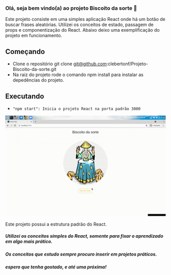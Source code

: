 ### Olá, seja bem vindo(a) ao projeto Biscoito da sorte 🍪

Este projeto consiste em uma simples aplicação React onde há um botão
de buscar frases aleatórias. Utilizei os conceitos de estado, passagem de
props e componentização do React.
Abaixo deixo uma exemplificação do projeto em funcionamento.

## Começando

- Clone o repositório git clone git@github.com:clebertonf/Projeto-Biscoito-da-sorte.git
- Na raiz do projeto rode o comando npm install para instalar as depedências do projeto.

## Executando

- `"npm start": Inicia o projeto React na porta padrão 3000 `

![biscoito da sorte](./src/assets/01-biscoito-da-sorte.gif)

Este projeto possui a estrutura padrão do React.

##### Utilizei os conceitos simples do React, somente para fixar o aprendizado em algo mais prático.
##### Os conceitos que estudo sempre procuro inserir em projetos práticos.
##### espero que tenha gostado, e até uma próxima!
